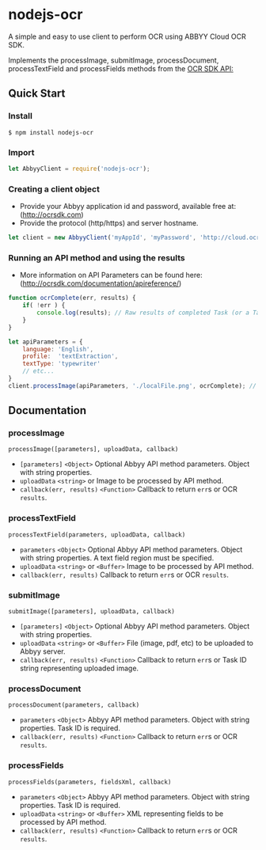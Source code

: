 # nodejs-ocr

A simple and easy to use client to perform OCR using ABBYY Cloud OCR SDK.

Implements the processImage, submitImage, processDocument, processTextField and processFields methods from the [OCR SDK API:](http://ocrsdk.com/documentation/apireference/) 

## Quick Start
### Install
`$ npm install nodejs-ocr`
### Import
```js
let AbbyyClient = require('nodejs-ocr');
```
### Creating a client object
- Provide your Abbyy application id and password, available free at: (http://ocrsdk.com)
- Provide the protocol (http/https) and server hostname.
```js
let client = new AbbyyClient('myAppId', 'myPassword', 'http://cloud.ocrsdk.com'); // Use https here if you'd like
```
### Running an API method and using the results
- More information on API Parameters can be found here: (http://ocrsdk.com/documentation/apireference/)
```js
function ocrComplete(err, results) {
    if( !err ) {
        console.log(results); // Raw results of completed Task (or a TaskId for submitImage calls)
    }
}

let apiParameters = {
    language: 'English',
    profile:  'textExtraction',
    textType: 'typewriter'
    // etc...
}
client.processImage(apiParameters, './localFile.png', ocrComplete); // Buffers can also be passed
```
 
  
   
## Documentation
### processImage
`processImage([parameters], uploadData, callback)`
- `[parameters]` `<Object>` Optional Abbyy API method parameters. Object with string properties.
- `uploadData` `<string>` or <Buffer> Image to be processed by API method.  
- `callback(err, results)` `<Function>` Callback to return `err`s or OCR `results`.
 
### processTextField
`processTextField(parameters, uploadData, callback)`
- `parameters` `<Object>` Optional Abbyy API method parameters. Object with string properties. A text field region must be specified. 
- `uploadData` `<string>` or `<Buffer>` Image to be processed by API method.  
- `callback(err, results)` <Function> Callback to return `err`s or OCR `results`.
 
### submitImage
`submitImage([parameters], uploadData, callback)`
- `[parameters]` `<Object>` Optional Abbyy API method parameters. Object with string properties.
- `uploadData` `<string>` or `<Buffer>` File (image, pdf, etc) to be uploaded to Abbyy server.  
- `callback(err, results)` `<Function>` Callback to return `err`s or Task ID string representing uploaded image.
 
### processDocument
`processDocument(parameters, callback)`
- `parameters` `<Object>` Abbyy API method parameters. Object with string properties. Task ID is required.
- `callback(err, results)` `<Function>` Callback to return `err`s or OCR `results`.
 
### processFields
`processFields(parameters, fieldsXml, callback)`
- `parameters` `<Object>` Abbyy API method parameters. Object with string properties. Task ID is required.
- `uploadData` `<string>` or `<Buffer>` XML representing fields to be processed by API method. 
- `callback(err, results)` `<Function>` Callback to return `err`s or OCR `results`.

      
